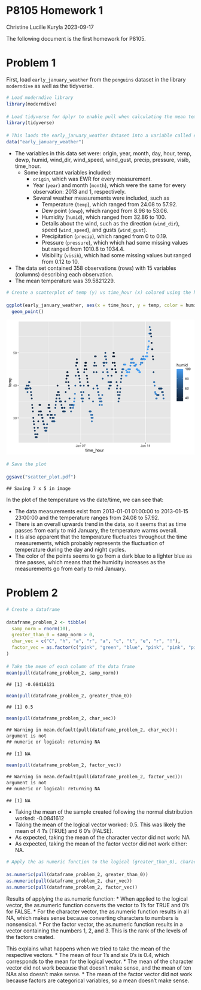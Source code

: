 P8105 Homework 1
================
Christine Lucille Kuryla
2023-09-17

The following document is the first homework for P8105.

# Problem 1

First, load `early_january_weather` from the `penguins` dataset in the
library `moderndive` as well as the tidyverse.

``` r
# Load moderndive library 
library(moderndive)

# Load tidyverse for dplyr to enable pull when calculating the mean temperature
library(tidyverse)

# This laods the early_january_weather dataset into a variable called early_january_weather
data("early_january_weather")
```

- The variables in this data set were: origin, year, month, day, hour,
  temp, dewp, humid, wind_dir, wind_speed, wind_gust, precip, pressure,
  visib, time_hour.
  - Some important variables included:
    - `origin`, which was EWR for every measurement.
    - Year (`year`) and month (`month`), which were the same for every
      observation: 2013 and 1, respectively.
    - Several weather measurements were included, such as
      - Temperature (`temp`), which ranged from 24.08 to 57.92.
      - Dew point (`dewp`), which ranged from 8.96 to 53.06.
      - Humidity (`humid`), which ranged from 32.86 to 100.
      - Details about the wind, such as the direction (`wind_dir`),
        speed (`wind_speed`), and gusts (`wind_gust`).
      - Precipitation (`precip`), which ranged from 0 to 0.19.
      - Pressure (`pressure`), which which had some missing values but
        ranged from 1010.8 to 1034.4.
      - Visibility (`visib`), which had some missing values but ranged
        from 0.12 to 10.
- The data set contained 358 observations (rows) with 15 variables
  (columns) describing each observation.
- The mean temperature was 39.5821229.

``` r
# Create a scatterplot of temp (y) vs time_hour (x) colored using the humid variable

ggplot(early_january_weather, aes(x = time_hour, y = temp, color = humid)) +
  geom_point()
```

![](p8105_hw1_clk2162_files/figure-gfm/problem1_plot-1.png)<!-- -->

``` r
# Save the plot

ggsave("scatter_plot.pdf")
```

    ## Saving 7 x 5 in image

In the plot of the temperature vs the date/time, we can see that:

- The data measurements exist from 2013-01-01 01:00:00 to 2013-01-15
  23:00:00 and the temperature ranges from 24.08 to 57.92.
- There is an overall upwards trend in the data, so it seems that as
  time passes from early to mid January, the temperature warms overall.
- It is also apparent that the temperature fluctuates throughout the
  time measurements, which probably represents the fluctuation of
  temperature during the day and night cycles.
- The color of the points seems to go from a dark blue to a lighter blue
  as time passes, which means that the humidity increases as the
  measurements go from early to mid January.

# Problem 2

``` r
# Create a dataframe

dataframe_problem_2 <- tibble(
  samp_norm = rnorm(10),
  greater_than_0 = samp_norm > 0,
  char_vec = c("C", "h", "a", "r", "a", "c", "t", "e", "r", "!"),
  factor_vec = as.factor(c("pink", "green", "blue", "pink", "pink", "pink", "green", "blue", "pink", "green"))
)

# Take the mean of each column of the data frame
mean(pull(dataframe_problem_2, samp_norm))
```

    ## [1] -0.08416121

``` r
mean(pull(dataframe_problem_2, greater_than_0))
```

    ## [1] 0.5

``` r
mean(pull(dataframe_problem_2, char_vec))
```

    ## Warning in mean.default(pull(dataframe_problem_2, char_vec)): argument is not
    ## numeric or logical: returning NA

    ## [1] NA

``` r
mean(pull(dataframe_problem_2, factor_vec))
```

    ## Warning in mean.default(pull(dataframe_problem_2, factor_vec)): argument is not
    ## numeric or logical: returning NA

    ## [1] NA

- Taking the mean of the sample created following the normal
  distribution worked: -0.0841612
- Taking the mean of the logical vector worked: 0.5. This was likely the
  mean of 4 1’s (TRUE) and 6 0’s (FALSE).
- As expected, taking the mean of the character vector did not work: NA
- As expected, taking the mean of the factor vector did not work either:
  NA.

``` r
# Apply the as numeric function to the logical (greater_than_0), character (char_vec), and factor vectors (factor_vec)

as.numeric(pull(dataframe_problem_2, greater_than_0))
as.numeric(pull(dataframe_problem_2, char_vec))
as.numeric(pull(dataframe_problem_2, factor_vec))
```

Results of applying the as.numeric function: \* When applied to the
logical vector, the as.numeric function converts the vector to 1’s for
TRUE and 0’s for FALSE. \* For the character vector, the as.numeric
function results in all NA, which makes sense because converting
characters to numbers is nonsensical. \* For the factor vector, the
as.numeric function results in a vector containing the numbers 1, 2, and
3. This is the rank of the levels of the factors created.

This explains what happens when we tried to take the mean of the
respective vectors. \* The mean of four 1’s and six 0’s is 0.4, which
corresponds to the mean for the logical vector. \* The mean of the
character vector did not work because that doesn’t make sense, and the
mean of ten NAs also doesn’t make sense. \* The mean of the factor
vector did not work because factors are categorical variables, so a mean
doesn’t make sense.
